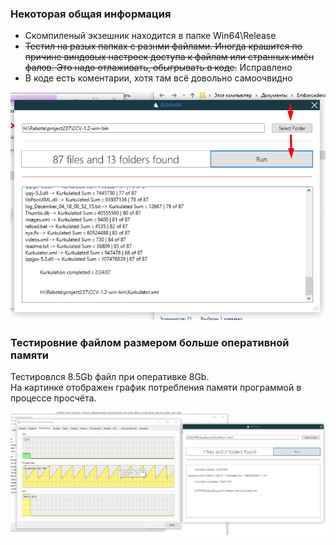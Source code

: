 ### Некоторая общая информация

- Скомпиленый экзешник находится в папке Win64\Release
- ~~Тестил на разых папках с разнми файлами. Иногда крашится по причине виндовых настроек доступа к файлам или странных имён фалов. Это надо отлаживать, обыгрывать в коде.~~ Исправлено
- В коде есть коментарии, хотя там всё довольно самоочвидно



![](https://github.com/unununununununun/AdaniTest/blob/master/src/scr.png?raw=true)

### Тестировние файлом размером больше оперативной памяти

Тестировлся 8.5Gb файл при оперативке 8Gb.  
На картинке отображен график потребления памяти программой в процессе просчёта.

![](https://github.com/unununununununun/AdaniTest/blob/master/src/Screenshot_4.png?raw=true)
